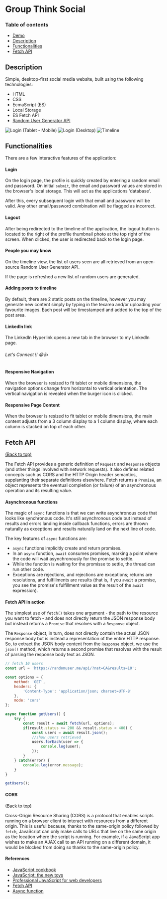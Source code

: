 # Group Think Social

### Table of contents
- [Demo](https://moorebarrett-jodiann.github.io/group-think/)
- [Description](#description)
- [Functionalities](#functionalities)
- [Fetch API](#fetch-api)

## Description

Simple, desktop-first social media website, built using the following technologies:
- HTML
- CSS
- EcmaScript (ES)
- Local Storage
- ES Fetch API
- [Random User Generator API](https://randomuser.me/)

![Login (Tablet - Mobile)](./src/images/screenshots/login-mobile.png?raw=true "Login Screen")
![Login (Desktop)](./src/images/screenshots/login.png?raw=true "Login Screen")
![Timeline](./src/images/screenshots/timeline.png?raw=true "Timeline")

## Functionalities

There are a few interactive features of the application:

#### Login

On the login page, the profile is quickly created by entering a random email and password. On initial `submit`, the email and password values are stored in the browser's local storage. This will act as the applications 'database'.

After this, every subsequent login with that email and password will be valid. Any other email/password combination will be flagged as incorrect.

#### Logout

After being redirected to the timeline of the application, the logout button is located to the right of the profile thumbnail photo at the top right of the screen. When clicked, the user is redirected back to the login page.

#### People you may know

On the timeline view, the list of users seen are all retrieved from an open-source Random User Generator API. 

If the page is refreshed a new list of random users are generated.

#### Adding posts to timeline

By default, there are 2 static posts on the timeline, however you may generate new content simply by typing in the texarea and/or uploading your favourite images. Each post will be timestamped and added to the top of the post area. 

#### LinkedIn link

The LinkedIn Hyperlink opens a new tab in the browser to my LinkedIn page. 
###### Let's Connect !! 😁👍 #####

#### Responsive Navigation

When the browser is resized to fit tablet or mobile dimensions, the navigation options change from horizontal to vertical orientation. The vertical navigation is revealed when the burger icon is clicked.

#### Responsive Page Content

When the browser is resized to fit tablet or mobile dimensions, the main content adjusts from a 3 column display to a 1 column display, where each column is stacked on top of each other.

## Fetch API

[(Back to top)](#table-of-contents)

The Fetch API provides a generic definition of ```Request``` and ```Response```
objects (and other things involved with network requests). It also defines
related concepts such as CORS and the HTTP Origin header semantics, supplanting
their separate definitions elsewhere. Fetch returns a ```Promise```, an object
represents the eventual completion (or failure) of an asynchronous operation
and its resulting value.

#### Asynchronous functions

The magic of ```async``` functions is that we can write asynchronous code that
looks like synchronous code. It's still asynchronous code but instead of
results and errors landing inside callback functions, errors are thrown
naturally as exceptions and results naturally land on the next line of code.

The key features of ```async``` functions are:

- ```async``` functions implicitly create and return promises.
- In an ```async``` function, ```await``` consumes promises, marking a point
  where the code will wait asynchronously for the promise to settle.
- While the function is waiting for the promisse to settle, the thread can run
  other code.
- Exceptions are rejections, and rejections are exceptions; returns are
  resolutions, and fulfillments are results (that is, if you ```await``` a
  promise, you see the promise's fulfillment value as the result of the ```await```
  expression).

#### Fetch API in action

The simplest use of ```fetch()``` takes one argument - the path to the resource
you want to fetch - and does not directly return the JSON response body but
instead returns a ```Promise``` that resolves with a ```Response``` object.

The ```Response``` object, in turn, does not directly contain the actual JSON
response body but is instead a representation of the entire HTTP response. So,
to extract the JSON body content from the ```Response``` object, we use the
```json()``` method, which returns a second promise that resolves with the
result of parsing the response body text as JSON.

```javascript
// fetch 10 users
const url = 'https://randomuser.me/api/?nat=CA&results=10';

const options = {
    method: 'GET',
    headers: {
        'Content-Type': 'application/json; charset=UTF-8'
    },
    mode: 'cors'
};

async function getUsers() {
    try {
        const result = await fetch(url, options);
        if(result.status >= 200 && result.status < 400) {
            const users = await result.json();
            //show users retrieved
            users.forEach(user => {
                console.log(user);
            });
        }
    } catch(error) {
        console.log(error.message);
    }
}

getUsers();
```

#### CORS

[(Back to top)](#table-of-contents)

Cross-Origin Resource Sharing (CORS) is a protocol that enables scripts running
on a browser client to interact with resources from a different origin. This is
useful because, thanks to the same-origin policy followed by ```fetch```,
JavaScript can only make calls to URLs that live on the same origin as the
location where the script is running. For example, if a JavaScript app wishes
to make an AJAX call to an API running on a different domain, it would be
blocked from doing so thanks to the same-origin policy.

#### References

- [JavaScript cookbook](https://www.oreilly.com/library/view/javascript-cookbook-3rd/9781492055747/)
- [JavaScript: the new toys](https://www.wiley.com/en-us/JavaScript:+The+New+Toys-p-9781119367963)
- [Professional JavaScript for web developers](https://www.wiley.com/en-us/Professional+JavaScript+for+Web+Developers%2C+4th+Edition-p-9781119366447)
- [Fetch API](https://developer.mozilla.org/en-US/docs/Web/API/Fetch_API)
- [Async function](https://developer.mozilla.org/en-US/docs/Web/JavaScript/Reference/Statements/async_function)
